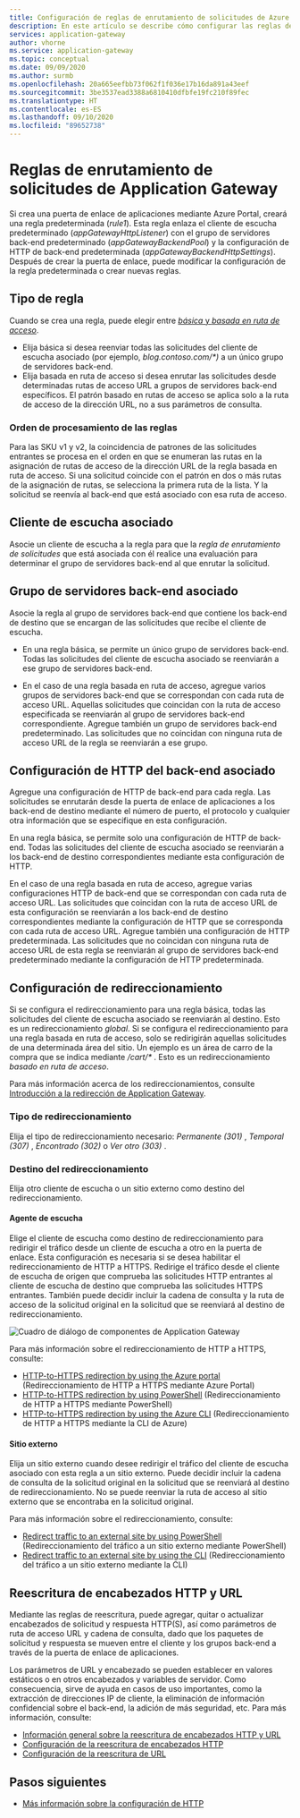```yaml
---
title: Configuración de reglas de enrutamiento de solicitudes de Azure Application Gateway
description: En este artículo se describe cómo configurar las reglas de enrutamiento de solicitudes de Azure Application Gateway.
services: application-gateway
author: vhorne
ms.service: application-gateway
ms.topic: conceptual
ms.date: 09/09/2020
ms.author: surmb
ms.openlocfilehash: 20a665eefbb73f062f1f036e17b16da891a43eef
ms.sourcegitcommit: 3be3537ead3388a6810410dfbfe19fc210f89fec
ms.translationtype: HT
ms.contentlocale: es-ES
ms.lasthandoff: 09/10/2020
ms.locfileid: "89652738"
---
```

# <a name="application-gateway-request-routing-rules"></a>Reglas de enrutamiento de solicitudes de Application Gateway

Si crea una puerta de enlace de aplicaciones mediante Azure Portal, creará una regla predeterminada (*rule1*). Esta regla enlaza el cliente de escucha predeterminado (*appGatewayHttpListener*) con el grupo de servidores back-end predeterminado (*appGatewayBackendPool*) y la configuración de HTTP de back-end predeterminada (*appGatewayBackendHttpSettings*). Después de crear la puerta de enlace, puede modificar la configuración de la regla predeterminada o crear nuevas reglas.

## <a name="rule-type"></a>Tipo de regla

Cuando se crea una regla, puede elegir entre [*básica* y *basada en ruta de acceso*](https://docs.microsoft.com/azure/application-gateway/application-gateway-components#request-routing-rules).

- Elija básica si desea reenviar todas las solicitudes del cliente de escucha asociado (por ejemplo, *blog<i></i>.contoso.com/\*)* a un único grupo de servidores back-end.
- Elija basada en ruta de acceso si desea enrutar las solicitudes desde determinadas rutas de acceso URL a grupos de servidores back-end específicos. El patrón basado en rutas de acceso se aplica solo a la ruta de acceso de la dirección URL, no a sus parámetros de consulta.

### <a name="order-of-processing-rules"></a>Orden de procesamiento de las reglas

Para las SKU v1 y v2, la coincidencia de patrones de las solicitudes entrantes se procesa en el orden en que se enumeran las rutas en la asignación de rutas de acceso de la dirección URL de la regla basada en ruta de acceso. Si una solicitud coincide con el patrón en dos o más rutas de la asignación de rutas, se selecciona la primera ruta de la lista. Y la solicitud se reenvía al back-end que está asociado con esa ruta de acceso.

## <a name="associated-listener"></a>Cliente de escucha asociado

Asocie un cliente de escucha a la regla para que la *regla de enrutamiento de solicitudes* que está asociada con él realice una evaluación para determinar el grupo de servidores back-end al que enrutar la solicitud.

## <a name="associated-back-end-pool"></a>Grupo de servidores back-end asociado

Asocie la regla al grupo de servidores back-end que contiene los back-end de destino que se encargan de las solicitudes que recibe el cliente de escucha.

 - En una regla básica, se permite un único grupo de servidores back-end. Todas las solicitudes del cliente de escucha asociado se reenviarán a ese grupo de servidores back-end.

 - En el caso de una regla basada en ruta de acceso, agregue varios grupos de servidores back-end que se correspondan con cada ruta de acceso URL. Aquellas solicitudes que coincidan con la ruta de acceso especificada se reenviarán al grupo de servidores back-end correspondiente. Agregue también un grupo de servidores back-end predeterminado. Las solicitudes que no coincidan con ninguna ruta de acceso URL de la regla se reenviarán a ese grupo.

## <a name="associated-back-end-http-setting"></a>Configuración de HTTP del back-end asociado

Agregue una configuración de HTTP de back-end para cada regla. Las solicitudes se enrutarán desde la puerta de enlace de aplicaciones a los back-end de destino mediante el número de puerto, el protocolo y cualquier otra información que se especifique en esta configuración.

En una regla básica, se permite solo una configuración de HTTP de back-end. Todas las solicitudes del cliente de escucha asociado se reenviarán a los back-end de destino correspondientes mediante esta configuración de HTTP.

En el caso de una regla basada en ruta de acceso, agregue varias configuraciones HTTP de back-end que se correspondan con cada ruta de acceso URL. Las solicitudes que coincidan con la ruta de acceso URL de esta configuración se reenviarán a los back-end de destino correspondientes mediante la configuración de HTTP que se corresponda con cada ruta de acceso URL. Agregue también una configuración de HTTP predeterminada. Las solicitudes que no coincidan con ninguna ruta de acceso URL de esta regla se reenviarán al grupo de servidores back-end predeterminado mediante la configuración de HTTP predeterminada.

## <a name="redirection-setting"></a>Configuración de redireccionamiento

Si se configura el redireccionamiento para una regla básica, todas las solicitudes del cliente de escucha asociado se reenviarán al destino. Esto es un redireccionamiento *global*. Si se configura el redireccionamiento para una regla basada en ruta de acceso, solo se redirigirán aquellas solicitudes de una determinada área del sitio. Un ejemplo es un área de carro de la compra que se indica mediante */cart/\** . Esto es un redireccionamiento *basado en ruta de acceso*.

Para más información acerca de los redireccionamientos, consulte [Introducción a la redirección de Application Gateway](redirect-overview.md).

### <a name="redirection-type"></a>Tipo de redireccionamiento

Elija el tipo de redireccionamiento necesario: *Permanente (301)* , *Temporal (307)* , *Encontrado (302)* o *Ver otro (303)* .

### <a name="redirection-target"></a>Destino del redireccionamiento

Elija otro cliente de escucha o un sitio externo como destino del redireccionamiento.

#### <a name="listener"></a>Agente de escucha

Elige el cliente de escucha como destino de redireccionamiento para redirigir el tráfico desde un cliente de escucha a otro en la puerta de enlace. Esta configuración es necesaria si se desea habilitar el redireccionamiento de HTTP a HTTPS. Redirige el tráfico desde el cliente de escucha de origen que comprueba las solicitudes HTTP entrantes al cliente de escucha de destino que comprueba las solicitudes HTTPS entrantes. También puede decidir incluir la cadena de consulta y la ruta de acceso de la solicitud original en la solicitud que se reenviará al destino de redireccionamiento.

![Cuadro de diálogo de componentes de Application Gateway](./media/configuration-overview/configure-redirection.png)

Para más información sobre el redireccionamiento de HTTP a HTTPS, consulte:
- [HTTP-to-HTTPS redirection by using the Azure portal](redirect-http-to-https-portal.md) (Redireccionamiento de HTTP a HTTPS mediante Azure Portal)
- [HTTP-to-HTTPS redirection by using PowerShell](redirect-http-to-https-powershell.md) (Redireccionamiento de HTTP a HTTPS mediante PowerShell)
- [HTTP-to-HTTPS redirection by using the Azure CLI](redirect-http-to-https-cli.md) (Redireccionamiento de HTTP a HTTPS mediante la CLI de Azure)

#### <a name="external-site"></a>Sitio externo

Elija un sitio externo cuando desee redirigir el tráfico del cliente de escucha asociado con esta regla a un sitio externo. Puede decidir incluir la cadena de consulta de la solicitud original en la solicitud que se reenviará al destino de redireccionamiento. No se puede reenviar la ruta de acceso al sitio externo que se encontraba en la solicitud original.

Para más información sobre el redireccionamiento, consulte:
- [Redirect traffic to an external site by using PowerShell](redirect-external-site-powershell.md) (Redireccionamiento del tráfico a un sitio externo mediante PowerShell)
- [Redirect traffic to an external site by using the CLI](redirect-external-site-cli.md) (Redireccionamiento del tráfico a un sitio externo mediante la CLI)

## <a name="rewrite-http-headers-and-url"></a>Reescritura de encabezados HTTP y URL

Mediante las reglas de reescritura, puede agregar, quitar o actualizar encabezados de solicitud y respuesta HTTP(S), así como parámetros de ruta de acceso URL y cadena de consulta, dado que los paquetes de solicitud y respuesta se mueven entre el cliente y los grupos back-end a través de la puerta de enlace de aplicaciones.

Los parámetros de URL y encabezado se pueden establecer en valores estáticos o en otros encabezados y variables de servidor. Como consecuencia, sirve de ayuda en casos de uso importantes, como la extracción de direcciones IP de cliente, la eliminación de información confidencial sobre el back-end, la adición de más seguridad, etc.
Para más información, consulte:

 - [Información general sobre la reescritura de encabezados HTTP y URL](rewrite-http-headers-url.md)
 - [Configuración de la reescritura de encabezados HTTP](rewrite-http-headers-portal.md)
 - [Configuración de la reescritura de URL](rewrite-url-portal.md)

## <a name="next-steps"></a>Pasos siguientes

- [Más información sobre la configuración de HTTP](configuration-http-settings.md)